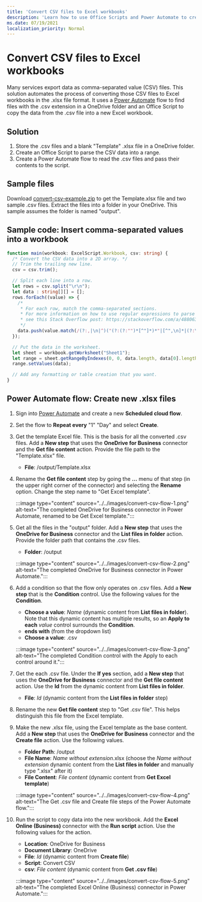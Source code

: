 ```yaml
---
title: 'Convert CSV files to Excel workbooks'
description: 'Learn how to use Office Scripts and Power Automate to create .xlsx files from .csv files.'
ms.date: 07/19/2021
localization_priority: Normal
---
```


# Convert CSV files to Excel workbooks

Many services export data as comma-separated value (CSV) files. This solution automates the process of converting those CSV files to Excel workbooks in the .xlsx file format. It uses a [Power Automate](https://flow.microsoft.com) flow to find files with the .csv extension in a OneDrive folder and an Office Script to copy the data from the .csv file into a new Excel workbook.

## Solution

1. Store the .csv files and a blank "Template" .xlsx file in a OneDrive folder.
1. Create an Office Script to parse the CSV data into a range.
1. Create a Power Automate flow to read the .csv files and pass their contents to the script.

## Sample files

Download <a href="https://github.com/OfficeDev/office-scripts-docs/blob/master/docs/resources/samples/convert-csv-example.zip?raw=true">convert-csv-example.zip</a> to get the Template.xlsx file and two sample .csv files. Extract the files into a folder in your OneDrive. This sample assumes the folder is named "output".

## Sample code: Insert comma-separated values into a workbook

```TypeScript
function main(workbook: ExcelScript.Workbook, csv: string) {
  /* Convert the CSV data into a 2D array. */
  // Trim the trailing new line.
  csv = csv.trim();

  // Split each line into a row.
  let rows = csv.split("\r\n");
  let data : string[][] = [];
  rows.forEach((value) => {
    /*
     * For each row, match the comma-separated sections.
     * For more information on how to use regular expressions to parse CSV files,
     * see this Stack Overflow post: https://stackoverflow.com/a/48806378/9227753
     */
    data.push(value.match(/(?:,|\n|^)("(?:(?:"")*[^"]*)*"|[^",\n]*|(?:\n|$))/g));
  });

  // Put the data in the worksheet.
  let sheet = workbook.getWorksheet("Sheet1");
  let range = sheet.getRangeByIndexes(0, 0, data.length, data[0].length);
  range.setValues(data);

  // Add any formatting or table creation that you want.
}
```

## Power Automate flow: Create new .xlsx files

1. Sign into [Power Automate](https://flow.microsoft.com) and create a new **Scheduled cloud flow**.
1. Set the flow to **Repeat every** "1" "Day" and select **Create**.
1. Get the template Excel file. This is the basis for all the converted .csv files. Add a **New step** that uses the **OneDrive for Business** connector and the **Get file content** action. Provide the file path to the "Template.xlsx" file.
    * **File**: /output/Template.xlsx
1. Rename the **Get file content** step by going the **...** menu of that step (in the upper right corner of the connector) and selecting the **Rename** option. Change the step name to "Get Excel template".

     :::image type="content" source="../../images/convert-csv-flow-1.png" alt-text="The completed OneDrive for Business connector in Power Automate, renamed to be Get Excel template.":::
1. Get all the files in the "output" folder. Add a **New step** that uses the **OneDrive for Business** connector and the **List files in folder** action. Provide the folder path that contains the .csv files.
    * **Folder**: /output

    :::image type="content" source="../../images/convert-csv-flow-2.png" alt-text="The completed OneDrive for Business connector in Power Automate.":::
1. Add a condition so that the flow only operates on .csv files. Add a **New step** that is the **Condition** control. Use the following values for the **Condition**.
    * **Choose a value**: *Name* (dynamic content from **List files in folder**). Note that this dynamic content has multiple results, so an **Apply to each** *value* control surrounds the **Condition**.
    * **ends with** (from the dropdown list)
    * **Choose a value**: .csv

    :::image type="content" source="../../images/convert-csv-flow-3.png" alt-text="The completed Condition control with the Apply to each control around it.":::
1. Get the each .csv file. Under the **If yes** section, add a **New step** that uses the **OneDrive for Business** connector and the **Get file content** action. Use the **Id** from the dynamic content from **List files in folder**.
    * **File**: *Id* (dynamic content from the **List files in folder** step)
1. Rename the new **Get file content** step to "Get .csv file". This helps distinguish this file from the Excel template.
1. Make the new .xlsx file, using the Excel template as the base content. Add a **New step** that uses the **OneDrive for Business** connector and the **Create file** action. Use the following values.
    * **Folder Path**: /output
    * **File Name**: *Name without extension*.xlsx (choose the *Name without extension* dynamic content from the **List files in folder** and manually type ".xlsx" after it)
    * **File Content**: *File content* (dynamic content from **Get Excel template**)

     :::image type="content" source="../../images/convert-csv-flow-4.png" alt-text="The Get .csv file and Create file steps of the Power Automate flow.":::
1. Run the script to copy data into the new workbook. Add the **Excel Online (Business)** connector with the **Run script** action. Use the following values for the action.
    * **Location**: OneDrive for Business
    * **Document Library**: OneDrive
    * **File**: *Id* (dynamic content from **Create file**)
    * **Script**: Convert CSV
    * **csv**: *File content* (dynamic content from **Get .csv file**)

    :::image type="content" source="../../images/convert-csv-flow-5.png" alt-text="The completed Excel Online (Business) connector in Power Automate.":::
